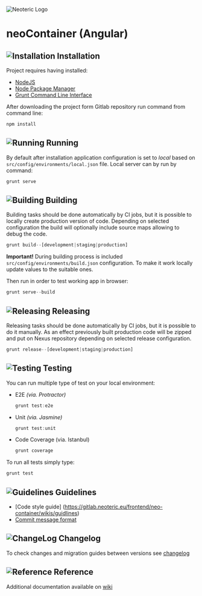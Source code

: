 ![Neoteric Logo](http://burczu-programator.pl/wp-content/uploads/2015/02/yeoman_io.png)

# neoContainer (Angular) 

## ![Installation](https://gitlab.neoteric.eu/frontend/neo-container/wikis/assets/stop-icon.png) Installation
Project requires having installed:

* [NodeJS](http://nodejs.org/)
* [Node Package Manager](https://www.npmjs.com/)
* [Grunt Command Line Interface](https://github.com/gruntjs/grunt-cli)

After downloading the project form Gitlab repository run command from command line:

```javascript
npm install
```

## ![Running](https://gitlab.neoteric.eu/frontend/neo-container/wikis/assets/play-icon.png) Running
By default after installation application configuration is set to 
_local_ based on `src/config/environments/local.json` file.
Local server can by run by command:

```javascript
grunt serve
```

## ![Building](https://gitlab.neoteric.eu/frontend/neo-container/wikis/assets/upload-icon.png) Building
Building tasks should be done automatically by CI jobs, but it is possible to locally 
create production version of code. Depending on selected configuration the build 
will optionally include source maps allowing to debug the code.

```javascript
grunt build--[development|staging|production]
```

**Important!** During building process is included `src/config/environments/build.json` configuration. 
To make it work locally update values to the suitable ones.

Then run in order to test working app in browser:

```javascript
grunt serve--build
```

## ![Releasing](https://gitlab.neoteric.eu/frontend/neo-container/wikis/assets/cloud-icon.png) Releasing
Releasing tasks should be done automatically by CI jobs, but it is possible to do it manually. 
As an effect previously built production code will be zipped and put on Nexus repository depending 
on selected release configuration. 

```javascript
grunt release--[development|staging|production]
```


## ![Testing](https://gitlab.neoteric.eu/frontend/neo-container/wikis/assets/laboratory-icon.png) Testing
You can run multiple type of test on your local environment:

* E2E _(via. Protractor)_

	```javascript
	grunt test:e2e
	```

* Unit _(via. Jasmine)_

	```javascript
	grunt test:unit
	```

* Code Coverage (via. Istanbul)

	```javascript
	grunt coverage
	```

To run all tests simply type:
```javascript
grunt test
```

## ![Guidelines](https://gitlab.neoteric.eu/frontend/neo-container/wikis/assets/favourite-2-icon.png) Guidelines

* [Code style guide] (https://gitlab.neoteric.eu/frontend/neo-container/wikis/guidlines)
* [Commit message format](https://gitlab.neoteric.eu/frontend/neo-container/wikis/commit-message) 



## ![ChangeLog](https://gitlab.neoteric.eu/frontend/neo-container/wikis/assets/announcement-icon.png) Changelog

To check changes and migration guides between versions see 
[changelog](https://gitlab.neoteric.eu/frontend/neo-container/blob/master/CHANGELOG.md)


## ![Reference](https://gitlab.neoteric.eu/frontend/neo-container/wikis/assets/info-icon.png) Reference
Additional documentation available on 
[wiki](https://gitlab.neoteric.eu/frontend/neo-container/wikis/home)


